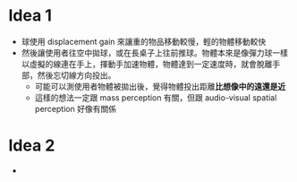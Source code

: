 # Idea 1
- 球使用 displacement gain 來讓重的物品移動較慢，輕的物體移動較快
- 然後讓使用者往空中拋球，或在長桌子上往前推球。物體本來是像彈力球一樣以虛擬的線連在手上，揮動手加速物體，物體達到一定速度時，就會脫離手部，然後忘切線方向投出。
	- 可能可以測使用者物體被拋出後，覺得物體投出距離**比想像中的遠還是近**
	- 這樣的想法一定跟 mass perception 有關，但跟 audio-visual spatial perception 好像有關係
# Idea 2
- 